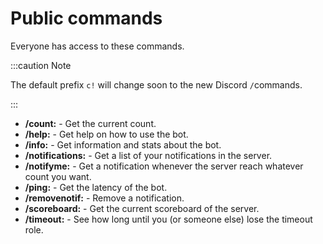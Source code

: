 # Public commands
Everyone has access to these commands.

:::caution Note

The default prefix `c!` will change soon to the new Discord `/`commands.

:::

- **/count:** -  Get the current count.
- **/help:** -  Get help on how to use the bot.
- **/info:** -  Get information and stats about the bot.
- **/notifications:** -  Get a list of your notifications in the server.
- **/notifyme:** -  Get a notification whenever the server reach whatever count you want.
- **/ping:** -  Get the latency of the bot.
- **/removenotif:** -  Remove a notification.
- **/scoreboard:** -  Get the current scoreboard of the server.
- **/timeout:** -  See how long until you (or someone else) lose the timeout role.